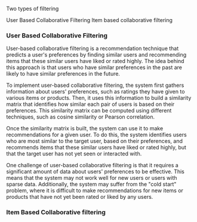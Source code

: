 Two types of filtering

User Based Collaborative Filtering
Item based collaborative filtering


### User Based Collaborative Filtering


User-based collaborative filtering is a recommendation technique that predicts a user's preferences by finding similar users and recommending items that these similar users have liked or rated highly. The idea behind this approach is that users who have similar preferences in the past are likely to have similar preferences in the future.

To implement user-based collaborative filtering, the system first gathers information about users' preferences, such as ratings they have given to various items or products. Then, it uses this information to build a similarity matrix that identifies how similar each pair of users is based on their preferences. This similarity matrix can be computed using different techniques, such as cosine similarity or Pearson correlation.

Once the similarity matrix is built, the system can use it to make recommendations for a given user. To do this, the system identifies users who are most similar to the target user, based on their preferences, and recommends items that these similar users have liked or rated highly, but that the target user has not yet seen or interacted with.

One challenge of user-based collaborative filtering is that it requires a significant amount of data about users' preferences to be effective. This means that the system may not work well for new users or users with sparse data. Additionally, the system may suffer from the "cold start" problem, where it is difficult to make recommendations for new items or products that have not yet been rated or liked by any users.


### Item Based Collaborative filtering




